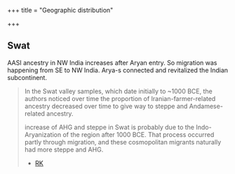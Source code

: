 +++
title = "Geographic distribution"

+++
## Swat
AASI ancestry in NW India increases after Aryan entry. So migration was happening from SE to NW India. Arya-s connected and revitalized the Indian subcontinent.

> In the Swat valley samples, which date initially to ~1000 BCE, the authors noticed over time the proportion of Iranian-farmer-related ancestry decreased over time to give way to steppe and Andamese-related ancestry.
> 
> increase of AHG and steppe in Swat is probably due to the Indo-Aryanization of the region after 1000 BCE. That process occurred partly through migration, and these cosmopolitan migrants naturally had more steppe and AHG.
> - [RK](https://www.gnxp.com/WordPress/2019/09/12/the-aryan-integration-theory-ait/)

